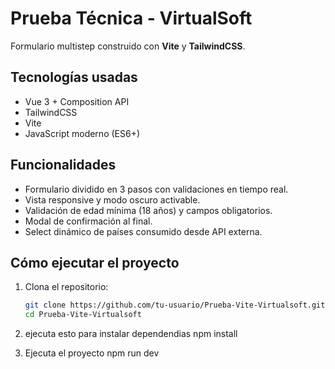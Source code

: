 # Prueba Técnica - VirtualSoft

Formulario multistep construido con **Vite** y **TailwindCSS**.

## Tecnologías usadas

- Vue 3 + Composition API
- TailwindCSS
- Vite
- JavaScript moderno (ES6+)

## Funcionalidades

- Formulario dividido en 3 pasos con validaciones en tiempo real.
- Vista responsive y modo oscuro activable.
- Validación de edad mínima (18 años) y campos obligatorios.
- Modal de confirmación al final.
- Select dinámico de países consumido desde API externa.

## Cómo ejecutar el proyecto

1. Clona el repositorio:
   ```bash
   git clone https://github.com/tu-usuario/Prueba-Vite-Virtualsoft.git
   cd Prueba-Vite-Virtualsoft


2. ejecuta esto para instalar dependendias
npm install

3. Ejecuta el proyecto
npm run dev
